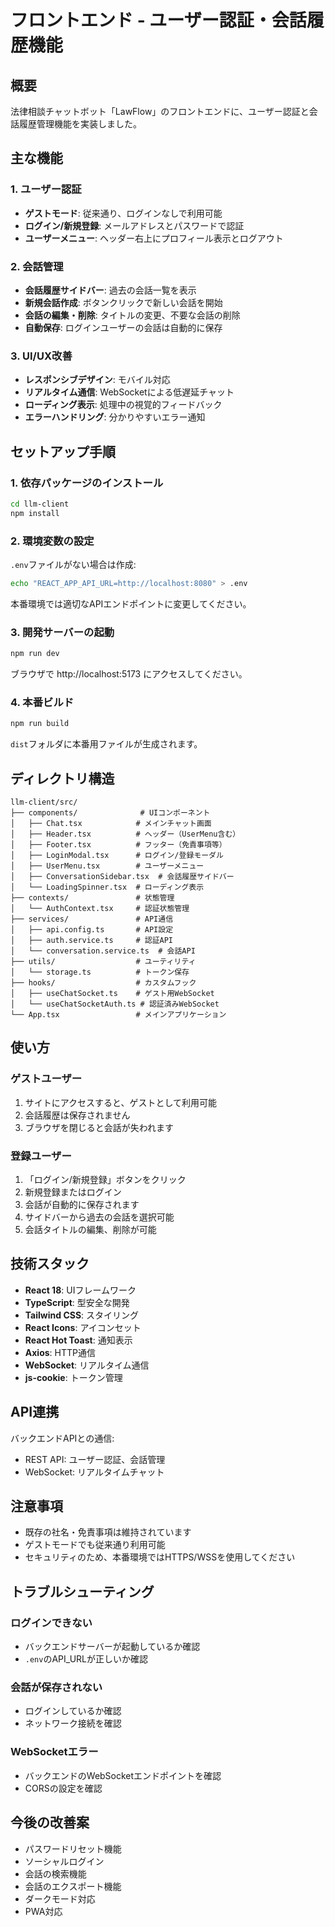 # フロントエンド - ユーザー認証・会話履歴機能

## 概要
法律相談チャットボット「LawFlow」のフロントエンドに、ユーザー認証と会話履歴管理機能を実装しました。

## 主な機能

### 1. ユーザー認証
- **ゲストモード**: 従来通り、ログインなしで利用可能
- **ログイン/新規登録**: メールアドレスとパスワードで認証
- **ユーザーメニュー**: ヘッダー右上にプロフィール表示とログアウト

### 2. 会話管理
- **会話履歴サイドバー**: 過去の会話一覧を表示
- **新規会話作成**: ボタンクリックで新しい会話を開始
- **会話の編集・削除**: タイトルの変更、不要な会話の削除
- **自動保存**: ログインユーザーの会話は自動的に保存

### 3. UI/UX改善
- **レスポンシブデザイン**: モバイル対応
- **リアルタイム通信**: WebSocketによる低遅延チャット
- **ローディング表示**: 処理中の視覚的フィードバック
- **エラーハンドリング**: 分かりやすいエラー通知

## セットアップ手順

### 1. 依存パッケージのインストール

```bash
cd llm-client
npm install
```

### 2. 環境変数の設定

`.env`ファイルがない場合は作成:
```bash
echo "REACT_APP_API_URL=http://localhost:8080" > .env
```

本番環境では適切なAPIエンドポイントに変更してください。

### 3. 開発サーバーの起動

```bash
npm run dev
```

ブラウザで http://localhost:5173 にアクセスしてください。

### 4. 本番ビルド

```bash
npm run build
```

`dist`フォルダに本番用ファイルが生成されます。

## ディレクトリ構造

```
llm-client/src/
├── components/              # UIコンポーネント
│   ├── Chat.tsx            # メインチャット画面
│   ├── Header.tsx          # ヘッダー（UserMenu含む）
│   ├── Footer.tsx          # フッター（免責事項等）
│   ├── LoginModal.tsx      # ログイン/登録モーダル
│   ├── UserMenu.tsx        # ユーザーメニュー
│   ├── ConversationSidebar.tsx  # 会話履歴サイドバー
│   └── LoadingSpinner.tsx  # ローディング表示
├── contexts/               # 状態管理
│   └── AuthContext.tsx     # 認証状態管理
├── services/               # API通信
│   ├── api.config.ts       # API設定
│   ├── auth.service.ts     # 認証API
│   └── conversation.service.ts  # 会話API
├── utils/                  # ユーティリティ
│   └── storage.ts          # トークン保存
├── hooks/                  # カスタムフック
│   ├── useChatSocket.ts    # ゲスト用WebSocket
│   └── useChatSocketAuth.ts # 認証済みWebSocket
└── App.tsx                 # メインアプリケーション
```

## 使い方

### ゲストユーザー
1. サイトにアクセスすると、ゲストとして利用可能
2. 会話履歴は保存されません
3. ブラウザを閉じると会話が失われます

### 登録ユーザー
1. 「ログイン/新規登録」ボタンをクリック
2. 新規登録またはログイン
3. 会話が自動的に保存されます
4. サイドバーから過去の会話を選択可能
5. 会話タイトルの編集、削除が可能

## 技術スタック

- **React 18**: UIフレームワーク
- **TypeScript**: 型安全な開発
- **Tailwind CSS**: スタイリング
- **React Icons**: アイコンセット
- **React Hot Toast**: 通知表示
- **Axios**: HTTP通信
- **WebSocket**: リアルタイム通信
- **js-cookie**: トークン管理

## API連携

バックエンドAPIとの通信:
- REST API: ユーザー認証、会話管理
- WebSocket: リアルタイムチャット

## 注意事項

- 既存の社名・免責事項は維持されています
- ゲストモードでも従来通り利用可能
- セキュリティのため、本番環境ではHTTPS/WSSを使用してください

## トラブルシューティング

### ログインできない
- バックエンドサーバーが起動しているか確認
- `.env`のAPI_URLが正しいか確認

### 会話が保存されない
- ログインしているか確認
- ネットワーク接続を確認

### WebSocketエラー
- バックエンドのWebSocketエンドポイントを確認
- CORSの設定を確認

## 今後の改善案

- パスワードリセット機能
- ソーシャルログイン
- 会話の検索機能
- 会話のエクスポート機能
- ダークモード対応
- PWA対応